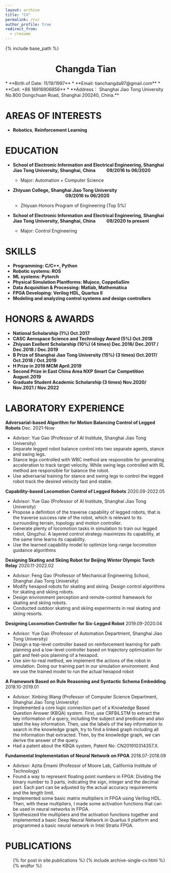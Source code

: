 ```yaml
---
layout: archive
title: "CV"
permalink: /cv/
author_profile: true
redirect_from:
  - /resume
---
```


{% include base_path %}

<h1 style="text-align:center">Changda Tian</h1>
<!-- th rowspan="5"><img src="/images/yangcy-300x300.png" width="180" height="180" /></th -->
* **Birth of Date: 11/19/1997**
* **Email: tianchangda97@gmail.com**
* **Cell: +86 18916906856**
* **Address： Shanghai Jiao Tong University No.800 Dongchuan Road, Shanghai 200240, China.**


# AREAS OF INTERESTS

- **Robotics**, **Reinforcement Learning**


# EDUCATION


* **School of Electronic Information and Electrical Engineering, Shanghai Jiao Tong University, Shanghai, China &ensp;&ensp;&ensp;&ensp; 09/2016 to 06/2020**
  * Major: Automation + Computer Science
  
* **Zhiyuan College, Shanghai Jiao Tong University &ensp;&ensp;&ensp;&ensp;&ensp;&ensp;&ensp;&ensp;&ensp;&ensp;&ensp;&ensp;&ensp;&ensp;&ensp;&ensp;&ensp;&ensp;&ensp;&ensp;&ensp;&ensp;&ensp; 09/2016 to 06/2020**
  * Zhiyuan Honors Program of Engineering (Top 5%)

* **School of Electronic Information and Electrical Engineering, Shanghai Jiao Tong University, Shanghai, China &ensp;&ensp;&ensp;&ensp; 09/2020 to present**
  * Major: Control Engineering

# SKILLS

- **Programming: C/C++, Python**
- **Robotic systems: ROS**
- **ML systems: Pytorch**
- **Physical Simulation Plantforms: Mujoco, CoppeliaSim**
- **Data Acquisition & Processing: Matlab, Mathematica**
- **FPGA Developing: Verilog HDL, Quartus II**
- **Modeling and analyzing control systems and design controllers**


# HONORS & AWARDS

- **National Scholarship (1%) Oct.2017**
- **CASC Aerospace Science and Technology Award (5%) Oct.2018**
- **Zhiyuan Exellent Scholarship (10%) (4 times) Dec.2016/ Dec.2017 / Dec.2018 / Dec.2019**
- **B Prize of Shanghai Jiao Tong University (15%) (3 times) Oct.2017/ Oct.2018 / Oct.2019**
- **H Prize in 2019 MCM April.2019**
- **Second Prize in East China Area NXP Smart Car Competition August.2019**
- **Graduate Student Academic Scholarship (3 times) Nov.2020/ Nov.2021 / Nov.2022**


# LABORATORY EXPERIENCE

**Adversarial-based Algorithm for Motion Balancing Control of Legged Robots**  Dec. 2021-Now
- Advisor: Yue Gao (Professor of AI Institute, Shanghai Jiao Tong University)
- Separate legged robot balance control into two separate agents, stance and swing legs.
- Stance legs controlled with WBC method are responsible for generating acceleration to track target velocity. While swing legs controlled with RL method are responsible for balance the robot.
- Use adversarial training for stance and swing legs to control the legged robot track the desired velocity fast and stable.


**Capability-based Locomotion Control of Legged Robots** 2020.09-2022.05
- Advisor: Yue Gao (Professor of AI Institute, Shanghai Jiao Tong University)
- Propose a definition of the traverse capability of legged robots, that is the traverse success rate of the robot, which is relevant to its surrounding terrain, topology and motion controller.
- Generate plenty of locomotion tasks in simulation to train our legged robot, Qingzhui. A layered control strategy
maximizes its capability, at the same time learns its capability.
- Use the learned capability model to optimize long-range locomotion guidance algorithms


**Designing Skating and Skiing Robot for Beijing Winter Olympic Torch Relay** 2020.11-2022.02
- Advisor: Feng Gao (Professor of Mechanical Engineering School, Shanghai Jiao Tong University) 
- Modify hexapod robots for skating and skiing. Design control algorithms for skating and skiing robots.
- Design environment perception and remote-control framework for skating and skiing robots.
- Conducted outdoor skating and skiing experiments in real skating and skiing resorts.

**Designing Locomotion Controller for Six-Legged Robot** 2019.09-2020.04
- Advisor: Yue Gao (Professor of Automation Department, Shanghai Jiao Tong University)
- Design a top-level controller based on reinforcement learning for path planning and a low-level controller based on trajectory optimization for gait and feet-pos planning of a hexapod.
- Use sim-to-real method, we implement the actions of the robot in simulation. Doing our training part in our simulation environment. And we use the trained model to run the actual hexapod robot

**A Framework Based on Rule Reasoning and Syntactic Schema Embedding** 2018.10-2019.01
- Advisor: Xinbing Wang (Professor of Computer Science Department, Shanghai Jiao Tong University)
- Implemented a core logic connection part of a Knowledge Based Question Answer (KBQA) system. First, use CRFBiLSTM to extract the key information of a query, including the subject and predicate and also label the key information. Then, use the labels of the key information to search in the knowledge graph, try to find a linked graph including all the information that extracted. Then, by the knowledge graph, we can derive the answer of the query.
- Had a patent about the KBQA system, Patent No: CN201910314357.X.

**Fundamental Implementation of Neural Network on FPGA** 2018.07-2018.09
- Advisor: Azita Emami (Professor of Moore Lab, California Institute of Technology)
- Found a way to represent floating point numbers in FPGA: Dividing the binary number to 3 parts, indicating the sign, integer and the decimal part. Each part can be adjusted by the actual accuracy requirements and the length limit.
- Implemented some basic matrix multipliers in FPGA using Verilog HDL. Then, with these multipliers, I made some
activation functions that can be used in neural networks in FPGA.
- Synthesized the multipliers and the activation functions together and implemented a basic Deep Neural Network in
Quartus II platform and programmed a basic neural network in Intel Stratix FPGA.


# PUBLICATIONS

  <ul>{% for post in site.publications %}
    {% include archive-single-cv.html %}
  {% endfor %}</ul>
